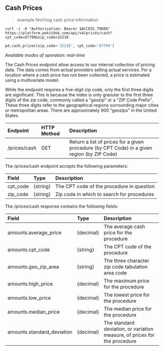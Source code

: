 ## Cash Prices
> example fetching cash price information

```shell
curl -i -H "Authorization: Bearer $ACCESS_TOKEN" https://platform.pokitdok.com/api/v4/prices/cash?cpt_code=87799&zip_code=32218
```
```python
pd.cash_prices(zip_code='32218', cpt_code='87799')
```
*Available modes of operation: real-time*

The Cash Prices endpoint allow access to our internal collection of pricing
data. The data comes from actual providers selling actual services. For a
location where a cash price has not been collected, a price is estimated using a
multivariate model.

While the endpoint requires a five-digit zip code, only the first three digits
are significant. This is because the index is only granular to the first three
digits of the zip code, commonly called a "geozip" or a "ZIP Code Prefix". These
three digits refer to the geographical regions surrounding major cities or
metropolitan areas. There are approximately 900 "geozips" in the United States.

| Endpoint     | HTTP Method | Description                                                                                 |
|:-------------|:------------|:--------------------------------------------------------------------------------------------|
| /prices/cash | GET         | Return a list of prices for a given procedure (by CPT Code) in a given region (by ZIP Code) |

The /prices/cash endpoint accepts the following parameters:

| Field    | Type     | Description                                |
|:---------|:---------|:-------------------------------------------|
| cpt_code | {string} | The CPT code of the procedure in question  |
| zip_code | {string} | Zip code in which to search for procedures |

The /prices/cash response contains the following fields:

| Field                      | Type      | Description                                                               |
|:---------------------------|:----------|:--------------------------------------------------------------------------|
| amounts.average_price      | {decimal} | The average cash price for the procedure                                  |
| amounts.cpt_code           | {string}  | The CPT code of the procedure                                             |
| amounts.geo_zip_area       | {string}  | The three character zip code tabulation area code                         |
| amounts.high_price         | {decimal} | The maximum price for the procedure                                       |
| amounts.low_price          | {decimal} | The lowest price for the procedure                                        |
| amounts.median_price       | {decimal} | The median price for the procedure                                        |
| amounts.standard_deviation | {decimal} | The standard deviation, or variation measure, of prices for the procedure |
